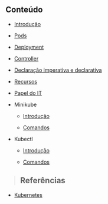 ## Conteúdo

- [Introdução](kubernetes/introducao.md)

- [Pods](kubernetes/pods.md)

- [Deployment](kubernetes/deployment.md)

- [Controller](kubernetes/controller.md)

- [Declaração imperativa e declarativa](kubernetes/imperativo-declarativo.md)

- [Recursos](kubernetes/recursos.md)

- [Papel do IT](kubernetes/papel-do-it.md)

- Minikube

    - [Introdução](kubernetes/minikube/introducao.md)

    - [Comandos](kubernetes/minikube/comandos.md)

- Kubectl

  - [Introdução](kubernetes/kubectl/introducao.md)

  - [Comandos](kubernetes/kubectl/comandos.md)

> ## **Referências**

- [Kubernetes](kubernetes/references.md)

